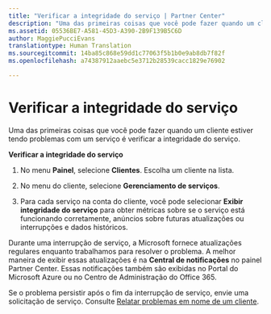 ```yaml
---
title: "Verificar a integridade do serviço | Partner Center"
description: "Uma das primeiras coisas que você pode fazer quando um cliente estiver tendo problemas com um serviço é verificar a integridade do serviço."
ms.assetid: 05536BE7-A581-45D3-A390-2B9F139B5C6D
author: MaggiePucciEvans
translationtype: Human Translation
ms.sourcegitcommit: 14ba85c868e59dd1c77063f5b1b0e9ab8db7f82f
ms.openlocfilehash: a74387912aaebc5e3712b28539cacc1829e76902

---
```


# Verificar a integridade do serviço


Uma das primeiras coisas que você pode fazer quando um cliente estiver tendo problemas com um serviço é verificar a integridade do serviço.

**Verificar a integridade do serviço**

1.  No menu **Painel**, selecione **Clientes**. Escolha um cliente na lista.

2.  No menu do cliente, selecione **Gerenciamento de serviços**.

3.  Para cada serviço na conta do cliente, você pode selecionar **Exibir integridade do serviço** para obter métricas sobre se o serviço está funcionando corretamente, anúncios sobre futuras atualizações ou interrupções e dados históricos.

Durante uma interrupção de serviço, a Microsoft fornece atualizações regulares enquanto trabalhamos para resolver o problema. A melhor maneira de exibir essas atualizações é na **Central de notificações** no painel Partner Center. Essas notificações também são exibidas no Portal do Microsoft Azure ou no Centro de Administração do Office 365.

Se o problema persistir após o fim da interrupção de serviço, envie uma solicitação de serviço. Consulte [Relatar problemas em nome de um cliente](report-problems-on-behalf-of-a-customer.md).

 

 






<!--HONumber=Nov16_HO4-->


